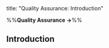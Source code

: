 <frontmatter>
title: "Quality Assurance: Introduction"
</frontmatter>

<link rel="stylesheet" href="{{baseUrl}}/css/textbook.css">

<div class="website-content">

%%**Quality Assurance →**%%

## Introduction

<div id="main">

<include src="what/embed.md" boilerplate  />
<include src="validationVsVerification/embed.md" boilerplate  />

</div>

</div>
